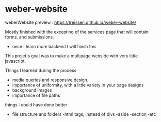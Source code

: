 # weber-website
weberWebsite
preview : https://treissen.github.io/weber-website/

Mostly finished with the exceptino of the services page that will contain forms, and submissions.
  - once I learn more backend I will finish this


This projet's goal was to make a multipage webside with very little javascript.


Things I learned during the process 
  - media queries and responsive design.
  - importance of uniformity, with a little variety in your page designs
  - background images
  - importance of file paths



things I could have done better
  - file structure and folders
  -html tags, instead of divs
    -aside
    -section
    -etc





